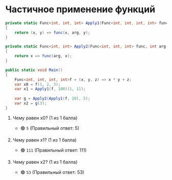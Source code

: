 # Частичное применение функций

```cs
private static Func<int, int, int> Apply1(Func<int, int, int, int> func, int arg)
{
    return (x, y) => func(x, arg, y);
}

private static Func<int, int> Apply2(Func<int, int, int> func, int arg)
{
    return x => func(arg, x);
}

public static void Main()
{
    Func<int, int, int, int>f = (x, y, z) => x * y + z;
    var x0 = f(1, 2, 3);
    var x1 = Apply1(f, 100)(1, 11);
            
    var g = Apply2(Apply1(f, 10), 5);
    var x2 = g(3);
}
```

1. Чему равен x0? (1 из 1 балла)
   * 🟢 `5` (Правильный ответ: 5)


2. Чему равен x1?  (1 из 1 балла)
   * 🟢 `111` (Правильный ответ: 111)


3. Чему равен x2? (1 из 1 балла)
   * 🟢 `53` (Правильный ответ: 53)

